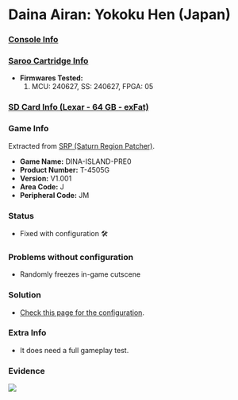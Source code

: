 # Daina Airan: Yokoku Hen (Japan)

### [Console Info](../../../../../Info/Consoles/VA13/README.md)

### [Saroo Cartridge Info](../../../../../Info/Cartridges/RetroGameParadiseStore/1.32F/README.md)

- <b>Firmwares Tested:</b>
  1. MCU: 240627, SS: 240627, FPGA: 05

### [SD Card Info (Lexar - 64 GB - exFat)](../../../../../Info/SdCards/Lexar/64GB/exfat/README.md)

### Game Info

Extracted from [SRP (Saturn Region Patcher)](https://segaxtreme.net/resources/saturn-region-patcher.81/download).

- <b>Game Name:</b> DINA-ISLAND-PRE0
- <b>Product Number:</b> T-4505G
- <b>Version:</b> V1.001
- <b>Area Code:</b> J
- <b>Peripheral Code:</b> JM

### Status

- Fixed with configuration :hammer_and_wrench:

### Problems without configuration

- Randomly freezes in-game cutscene

### Solution

- [Check this page for the configuration](https://github.com/williamdsw/saroo-configuration-list/blob/master/J/T-4505G/README.md).

### Extra Info

- It does need a full gameplay test.

### Evidence

[![](https://img.youtube.com/vi/IemSoFvQ3vk/0.jpg)](https://www.youtube.com/watch?v=IemSoFvQ3vk)
